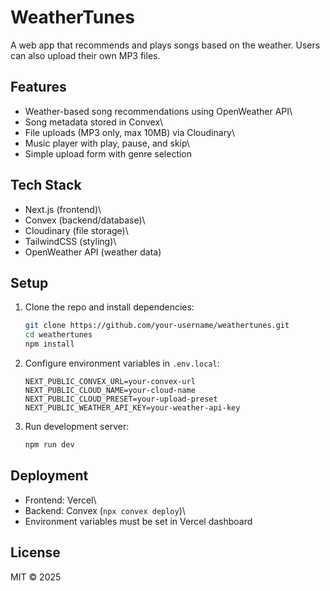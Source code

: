 # WeatherTunes

A web app that recommends and plays songs based on the weather. Users
can also upload their own MP3 files.

## Features

-   Weather-based song recommendations using OpenWeather API\
-   Song metadata stored in Convex\
-   File uploads (MP3 only, max 10MB) via Cloudinary\
-   Music player with play, pause, and skip\
-   Simple upload form with genre selection

## Tech Stack

-   Next.js (frontend)\
-   Convex (backend/database)\
-   Cloudinary (file storage)\
-   TailwindCSS (styling)\
-   OpenWeather API (weather data)

## Setup

1.  Clone the repo and install dependencies:

    ``` bash
    git clone https://github.com/your-username/weathertunes.git
    cd weathertunes
    npm install
    ```

2.  Configure environment variables in `.env.local`:

        NEXT_PUBLIC_CONVEX_URL=your-convex-url
        NEXT_PUBLIC_CLOUD_NAME=your-cloud-name
        NEXT_PUBLIC_CLOUD_PRESET=your-upload-preset
        NEXT_PUBLIC_WEATHER_API_KEY=your-weather-api-key

3.  Run development server:

    ``` bash
    npm run dev
    ```

## Deployment

-   Frontend: Vercel\
-   Backend: Convex (`npx convex deploy`)\
-   Environment variables must be set in Vercel dashboard

## License

MIT © 2025
